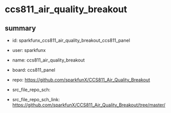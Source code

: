 # ccs811_air_quality_breakout
 
## summary 
* id: sparkfunx_ccs811_air_quality_breakout_ccs811_panel
* user: sparkfunx
* name: ccs811_air_quality_breakout
* board: ccs811_panel
* repo: https://github.com/sparkfunX/CCS811_Air_Quality_Breakout



* src_file_repo_sch: 
* src_file_repo_sch_link: https://github.com/sparkfunX/CCS811_Air_Quality_Breakout/tree/master/




